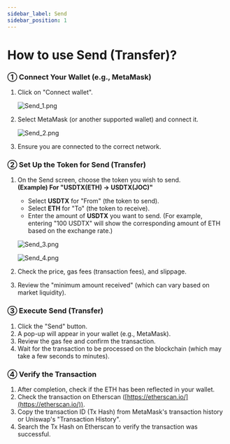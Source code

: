 ```yaml
---
sidebar_label: Send
sidebar_position: 1
---
```


# How to use Send (Transfer)?

### **① Connect Your Wallet (e.g., MetaMask)**

1. Click on "Connect wallet".
    
    ![Send_1.png](/img/docs/Send_1.png)
    
2. Select MetaMask (or another supported wallet) and connect it.
    
    ![Send_2.png](/img/docs/Send_2.png)
    
3. Ensure you are connected to the correct network.

### **② Set Up the Token for Send (Transfer)**

1. On the Send screen, choose the token you wish to send.  
   **(Example) For "USDTX(ETH) → USDTX(JOC)"**  
   - Select **USDTX** for "From" (the token to send).  
   - Select **ETH** for "To" (the token to receive).  
   - Enter the amount of **USDTX** you want to send. (For example, entering "100 USDTX" will show the corresponding amount of ETH based on the exchange rate.)
    
    ![Send_3.png](/img/docs/Send_3.png)

    ![Send_4.png](/img/docs/Send_4.png)
        
2. Check the price, gas fees (transaction fees), and slippage.  
3. Review the "minimum amount received" (which can vary based on market liquidity).

### **③ Execute Send (Transfer)**

1. Click the "Send" button.  
2. A pop-up will appear in your wallet (e.g., MetaMask).  
3. Review the gas fee and confirm the transaction.  
4. Wait for the transaction to be processed on the blockchain (which may take a few seconds to minutes).

### **④ Verify the Transaction**

1. After completion, check if the ETH has been reflected in your wallet.  
2. Check the transaction on Etherscan ([https://etherscan.io/](https://etherscan.io/)).  
3. Copy the transaction ID (Tx Hash) from MetaMask's transaction history or Uniswap's "Transaction History".  
4. Search the Tx Hash on Etherscan to verify the transaction was successful.
